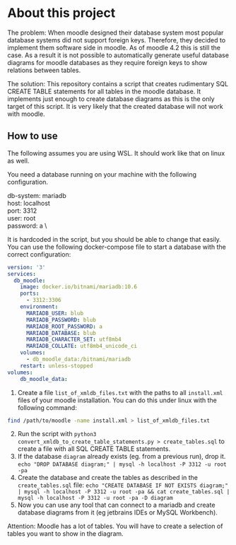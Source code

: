 # About this project
The problem: When moodle designed their database system most popular database systems did not support foreign keys. 
Therefore, they decided to implement them software side in moodle.
As of moodle 4.2 this is still the case.
As a result it is not possible to automatically generate useful database diagrams for moodle databases as they require foreign keys to show relations between tables.

The solution: This repository contains a script that creates rudimentary SQL CREATE TABLE statements for all tables in the moodle database. 
It implements just enough to create database diagrams as this is the only target of this script.
It is very likely that the created database will not work with moodle.

## How to use
The following assumes you are using WSL. It should work like that on linux as well.

You need a database running on your machine with the following configuration. 

db-system: mariadb \
host: localhost \
port: 3312 \
user: root \
password: a \

It is hardcoded in the script, but you should be able to change that easily.
You can use the following docker-compose file to start a database with the correct configuration:
```yaml
version: '3'
services:
  db_moodle:
    image: docker.io/bitnami/mariadb:10.6
    ports:
      - 3312:3306
    environment:
      MARIADB_USER: blub
      MARIADB_PASSWORD: blub
      MARIADB_ROOT_PASSWORD: a
      MARIADB_DATABASE: blub
      MARIADB_CHARACTER_SET: utf8mb4
      MARIADB_COLLATE: utf8mb4_unicode_ci
    volumes:
      - db_moodle_data:/bitnami/mariadb
    restart: unless-stopped
volumes:
    db_moodle_data:
```

1. Create a file `list_of_xmldb_files.txt` with the paths to all `install.xml` files of your moodle installation.
You can do this under linux with the following command:
```bash
find /path/to/moodle -name install.xml > list_of_xmldb_files.txt
```
2. Run the script with `python3 convert_xmldb_to_create_table_statements.py > create_tables.sql` to create a file with all SQL CREATE TABLE statements.
3. If the database `diagram` already exists (eg. from a previous run), drop it. `echo "DROP DATABASE diagram;" | mysql -h localhost -P 3312 -u root -pa`
4. Create the database and create the tables as described in the `create_tables.sql` file: `echo "CREATE DATABASE IF NOT EXISTS diagram;" | mysql -h localhost -P 3312 -u root -pa && cat create_tables.sql | mysql -h localhost -P 3312 -u root -pa -D diagram`
5. Now you can use any tool that can connect to a mariadb and create database diagrams from it (eg jetbrains IDEs or MySQL Workbench).

Attention: Moodle has a lot of tables. You will have to create a selection of tables you want to show in the diagram.
